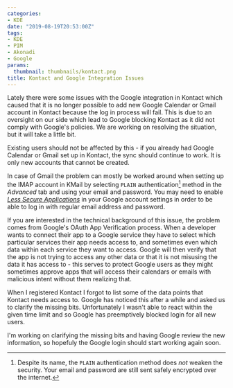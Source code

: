 ```yaml
---
categories:
- KDE
date: "2019-08-19T20:53:00Z"
tags:
- KDE
- PIM
- Akonadi
- Google
params:
  thumbnail: thumbnails/kontact.png
title: Kontact and Google Integration Issues
---
```


Lately there were some issues with the Google integration in Kontact which
caused that it is no longer possible to add new Google Calendar or Gmail account
in Kontact because the log in process will fail. This is due to an oversight on
our side which lead to Google blocking Kontact as it did not comply with Google's
policies. We are working on resolving the situation, but it will take a little
bit.

Existing users should not be affected by this - if you already had Google
Calendar or Gmail set up in Kontact, the sync should continue to work. It is
only new accounts that cannot be created.

In case of Gmail the problem can mostly be worked around when setting up the
IMAP account in KMail by selecting `PLAIN` authentication[^1] method in the
*Advanced* tab and using your email and password. You may need to enable *[Less
Secure Applications][1]* in your Google account settings in order to be able to log
in with regular email address and password.

If you are interested in the technical background of this issue, the problem
comes from Google's OAuth App Verification process. When a developer wants to
connect their app to a Google service they have to select which particular
services their app needs access to, and sometimes even which data within each
service they want to access. Google will then verify that the app is not trying
to access any other data or that it is not misusing the data it has access to -
this serves to protect Google users as they might sometimes approve apps that
will access their calendars or emails with malicious intent without them
realizing that.

When I registered Kontact I forgot to list some of the data points that Kontact
needs access to. Google has noticed this after a while and asked us to clarify
the missing bits. Unfortunately I wasn't able to react within the given time
limit and so Google has preemptively blocked login for all new users.

I'm working on clarifying the missing bits and having Google review the new
information, so hopefuly the Google login should start working again soon.

[^1]: Despite its name, the `PLAIN` authentication method does *not* weaken the
    security.  Your email and password are still sent safely encrypted over the
    internet.

[1]: https://support.google.com/accounts/answer/6010255
